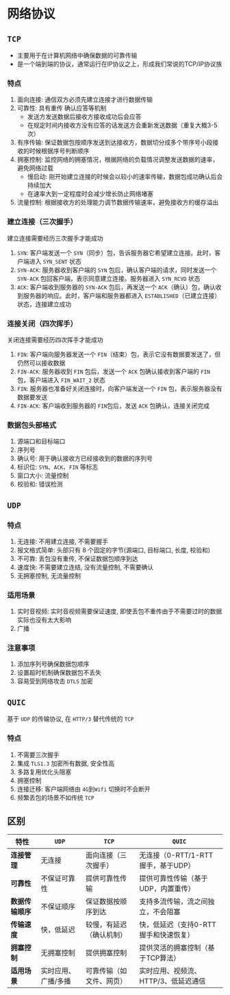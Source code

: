 # 网络协议

## `TCP`
- 主要用于在计算机网络中确保数据的可靠传输
- 是一个端到端的协议，通常运行在IP协议之上，形成我们常说的TCP/IP协议族

### 特点
1. 面向连接: 通信双方必须先建立连接才进行数据传输
2. 可靠性: 具有重传 确认应答等机制
   - 发送方发送数据后接收方接收成功后会应答
   - 在规定时间内接收方没有应答的话发送方会重新发送数据（重复大概3-5次）
3. 有序传输: 保证数据包按顺序发送到达接收方，数据切分成多个带序号小段接收的时候根据序号判断顺序
4. 拥塞控制: 监控网络的拥塞情况，根据网络的负载情况调整发送数据的速率，避免网络过载
   - 慢启动: 刚开始建立连接的时候会以较小的速率传输，数据包成功确认后会持续加大
   - 在速率大到一定程度时会减少增长防止网络堵塞
5. 流量控制: 根据接收方的处理能力调节数据传输速率，避免接收方的缓存溢出

### 建立连接（三次握手）
建立连接需要经历三次握手才能成功
1. `SYN`: 客户端发送一个 `SYN`（同步）包，告诉服务器它希望建立连接。此时，客户端进入 `SYN_SENT` 状态
2. `SYN-ACK`: 服务器收到客户端的 `SYN` 包后，确认客户端的请求，同时发送一个 `SYN-ACK` 包回客户端，表示同意建立连接。服务器进入 `SYN_RCVD` 状态
3. `ACK`: 客户端收到服务器的 `SYN-ACK` 包后，再发送一个 `ACK`（确认）包，确认收到服务器的响应。此时，客户端和服务器都进入 `ESTABLISHED`（已建立连接）状态，连接建立成功

### 连接关闭（四次挥手）
关闭连接需要经历四次挥手才能成功
1. `FIN`: 客户端向服务器发送一个 `FIN`（结束）包，表示它没有数据要发送了，但仍然可以接收数据
2. `FIN-ACK`: 服务器收到 `FIN` 包后，发送一个 `ACK` 包确认接收到客户端的 `FIN` 包，客户端进入 `FIN_WAIT_2` 状态
3. `FIN`: 服务器也准备好关闭连接时，向客户端发送一个 `FIN` 包，表示服务器没有数据要发送
4. `FIN-ACK`: 客户端收到服务器的 `FIN`包后，发送 `ACK` 包确认，连接关闭完成

### 数据包头部格式
1. 源端口和目标端口
2. 序列号
3. 确认号: 用于确认接收方已经接收到的数据的序列号
4. 标识位: `SYN`、`ACK`、`FIN` 等标志
5. 窗口大小: 流量控制
6. 校验和: 错误检测

## `UDP`
### 特点
1. 无连接: 不用建立连接, 不需要握手
2. 报文格式简单: 头部只有 8 个固定的字节(源端口, 目标端口, 长度, 校验和)
3. 不可靠: 丢包没有重传, 不保证数据包顺序到达
4. 速度快: 不需要建立连结, 没有流量控制, 不需要确认
5. 无拥塞控制, 无流量控制

### 适用场景
1. 实时音视频: 实时音视频需要保证速度, 即使丢包不重传由于不需要过时的数据实际也没有太大影响
2. 广播

### 注意事项
1. 添加序列号确保数据包顺序
2. 设置超时机制确保数据包不丢失
3. 容易受到网络攻击 `DTLS` 加密

## `QUIC`
基于 `UDP` 的传输协议, 在 `HTTP/3` 替代传统的 `TCP`

### 特点
1. 不需要三次握手
2. 集成 `TLS1.3` 加密所有数据, 安全性高
3. 多路复用优化头阻塞
4. 拥塞控制
5. 连接迁移: 客户端网络由 `4G`到`Wifi` 切换时不会断开
6. 频繁丢包的场景不如传统 `TCP`


## 区别
| 特性         | `UDP`      | `TCP`        | `QUIC`                   |
|------------|------------|--------------|--------------------------|
| **连接管理**   | 无连接        | 面向连接（三次握手）   | 无连接（0-RTT/1-RTT握手，基于UDP） |
| **可靠性**    | 不保证可靠性     | 提供可靠性传输      | 提供可靠性传输（基于UDP，内置重传）      |
| **数据传输顺序** | 不保证顺序      | 保证数据按顺序到达    | 支持多流传输，流之间独立，不会阻塞        |
| **传输速度**   | 快，低延迟      | 较慢，有延迟（确认机制） | 快，低延迟（支持0-RTT握手和快速恢复）    |
| **拥塞控制**   | 无拥塞控制      | 提供拥塞控制       | 提供灵活的拥塞控制（基于TCP算法）       |
| **适用场景**   | 实时应用、广播/多播 | 可靠传输（如文件、网页） | 实时应用、视频流、HTTP/3、低延迟通信    |




